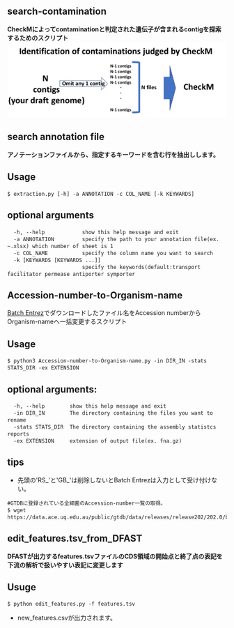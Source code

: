 ## search-contamination
**CheckMによってcontaminationと判定された遺伝子が含まれるcontigを探索するためのスクリプト**
![](./tmp/A_3.png)
## search annotation file
**アノテーションファイルから、指定するキーワードを含む行を抽出しします。**

## Usage
```
$ extraction.py [-h] -a ANNOTATION -c COL_NAME [-k KEYWARDS]
```

## optional arguments
```
  -h, --help            show this help message and exit
  -a ANNOTATION         specify the path to your annotation file(ex. ~.xlsx) which number of sheet is 1
  -c COL_NAME           specify the column name you want to search
  -k [KEYWARDS [KEYWARDS ...]]
                        specify the keywords(default:transport facilitator permease antiporter symporter
```
## Accession-number-to-Organism-name
[Batch Entrez](https://www.ncbi.nlm.nih.gov/sites/batchentrez)でダウンロードしたファイル名をAccession numberからOrganism-nameへ一括変更するスクリプト

## Usage
```
$ python3 Accession-number-to-Organism-name.py -in DIR_IN -stats STATS_DIR -ex EXTENSION
```
## optional arguments:
```
  -h, --help        show this help message and exit
  -in DIR_IN        The directory containing the files you want to rename
  -stats STATS_DIR  The directory containing the assembly statistcs reports
  -ex EXTENSION     extension of output file(ex. fna.gz)
```

## tips
- 先頭の'RS_'と'GB_'は削除しないとBatch Entrezは入力として受け付けない。
```
#GTDBに登録されている全細菌のAccession-number一覧の取得。
$ wget https://data.ace.uq.edu.au/public/gtdb/data/releases/release202/202.0/bac120_taxonomy_r202.tsv
```
## edit_features.tsv_from_DFAST
**DFASTが出力するfeatures.tsvファイルのCDS領域の開始点と終了点の表記を下流の解析で扱いやすい表記に変更します**

## Usuge
```
$ python edit_features.py -f features.tsv
```
- new_features.csvが出力されます。

